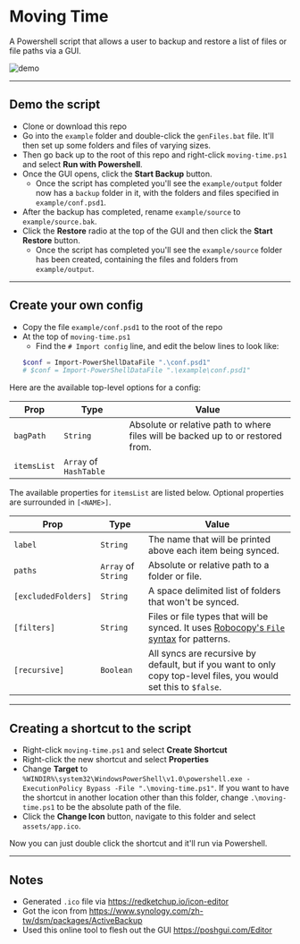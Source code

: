 # Moving Time

A Powershell script that allows a user to backup and restore a list of files or
file paths via a GUI.

![demo](https://user-images.githubusercontent.com/344140/59949795-0e89e980-9429-11e9-9ee7-671a3558ca41.gif)

---

## Demo the script

- Clone or download this repo
- Go into the `example` folder and double-click the `genFiles.bat` file. It'll
then set up some folders and files of varying sizes.
- Then go back up to the root of this repo and right-click `moving-time.ps1`
and select **Run with Powershell**.
- Once the GUI opens, click the **Start Backup** button.
  - Once the script has completed you'll see the `example/output` folder now has
  a `backup` folder in it, with the folders and files specified in
  `example/conf.psd1`.
- After the backup has completed, rename `example/source` to
`example/source.bak`.
- Click the **Restore** radio at the top of the GUI and then click the
**Start Restore** button.
  - Once the script has completed you'll see the `example/source` folder has
  been created, containing the files and folders from `example/output`.

---

## Create your own config

- Copy the file `example/conf.psd1` to the root of the repo
- At the top of `moving-time.ps1`
  - Find the `# Import config` line, and edit the below lines to look like:
  ```powershell
  $conf = Import-PowerShellDataFile ".\conf.psd1"
  # $conf = Import-PowerShellDataFile ".\example\conf.psd1"
  ```

Here are the available top-level options for a config:

| Prop | Type | Value |
| ---- | ---- | ----- |
| `bagPath` | `String` | Absolute or relative path to where files will be backed up to or restored from. |
| `itemsList` | `Array` of `HashTable` | |

The available properties for `itemsList` are listed below. Optional properties
are surrounded in `[<NAME>]`.

| Prop | Type | Value |
| ---- | ---- | ----- |
| `label` | `String` | The name that will be printed above each item being synced. |
| `paths` | `Array` of `String` | Absolute or relative path to a folder or file. |
| `[excludedFolders]` | `String` | A space delimited list of folders that won't be synced. |
| `[filters]` | `String` | Files or file types that will be synced. It uses [Robocopy's `File` syntax](https://docs.microsoft.com/en-us/windows-server/administration/windows-commands/robocopy) for patterns. |
| `[recursive]` | `Boolean` | All syncs are recursive by default, but if you want to only copy top-level files, you would set this to `$false`. |

---

## Creating a shortcut to the script

- Right-click `moving-time.ps1` and select **Create Shortcut**
- Right-click the new shortcut and select **Properties**
- Change **Target** to `%WINDIR%\system32\WindowsPowerShell\v1.0\powershell.exe -ExecutionPolicy Bypass -File ".\moving-time.ps1"`. If you want to have the
shortcut in another location other than this folder, change `.\moving-time.ps1`
to be the absolute path of the file. 
- Click the **Change Icon** button, navigate to this folder and select
`assets/app.ico`.

Now you can just double click the shortcut and it'll run via Powershell.

---

## Notes

- Generated `.ico` file via https://redketchup.io/icon-editor
- Got the icon from https://www.synology.com/zh-tw/dsm/packages/ActiveBackup
- Used this online tool to flesh out the GUI https://poshgui.com/Editor
